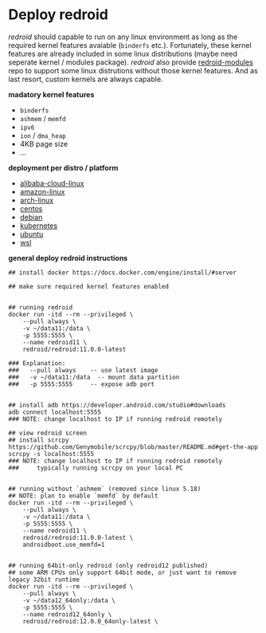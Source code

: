 # Deploy redroid 

*redroid* should capable to run on any linux environment as long as the 
required kernel features avaiable (`binderfs` etc.). Fortunately, these 
kernel features are already included in some linux distributions 
(maybe need seperate kernel / modules package). *redroid* also provide
[redroid-modules](https://github.com/remote-android/redroid-modules) repo
to support some linux distrutions without those kernel features. And as last
resort, custom kernels are always capable.


**madatory kernel features**
- `binderfs`
- `ashmem` / `memfd`
- `ipv6`
- `ion` / `dma_heap`
- 4KB page size
- ...


**deployment per distro / platform**
- [alibaba-cloud-linux](alibaba-cloud-linux.md)
- [amazon-linux](amazon-linux.md)
- [arch-linux](arch-linux.md)
- [centos](centos.md)
- [debian](debian.md)
- [kubernetes](kubernetes.md)
- [ubuntu](ubuntu.md)
- [wsl](wsl.md)


**general deploy redroid instructions**
```
## install docker https://docs.docker.com/engine/install/#server

## make sure required kernel features enabled


## running redroid
docker run -itd --rm --privileged \
    --pull always \
    -v ~/data11:/data \
    -p 5555:5555 \
    --name redroid11 \
    redroid/redroid:11.0.0-latest

### Explanation:
###   --pull always    -- use latest image
###   -v ~/data11:/data  -- mount data partition
###   -p 5555:5555     -- expose adb port


## install adb https://developer.android.com/studio#downloads
adb connect localhost:5555
### NOTE: change localhost to IP if running redroid remotely

## view redroid screen
## install scrcpy https://github.com/Genymobile/scrcpy/blob/master/README.md#get-the-app
scrcpy -s localhost:5555
### NOTE: change localhost to IP if running redroid remotely
###     typically running scrcpy on your local PC


## running without `ashmem` (removed since linux 5.18)
## NOTE: plan to enable `memfd` by default
docker run -itd --rm --privileged \
    --pull always \
    -v ~/data11:/data \
    -p 5555:5555 \
    --name redroid11 \
    redroid/redroid:11.0.0-latest \
    androidboot.use_memfd=1


## running 64bit-only redroid (only redroid12 published)
## some ARM CPUs only support 64bit mode, or just want to remove legacy 32bit runtime
docker run -itd --rm --privileged \
    --pull always \
    -v ~/data12_64only:/data \
    -p 5555:5555 \
    --name redroid12_64only \
    redroid/redroid:12.0.0_64only-latest \

```
